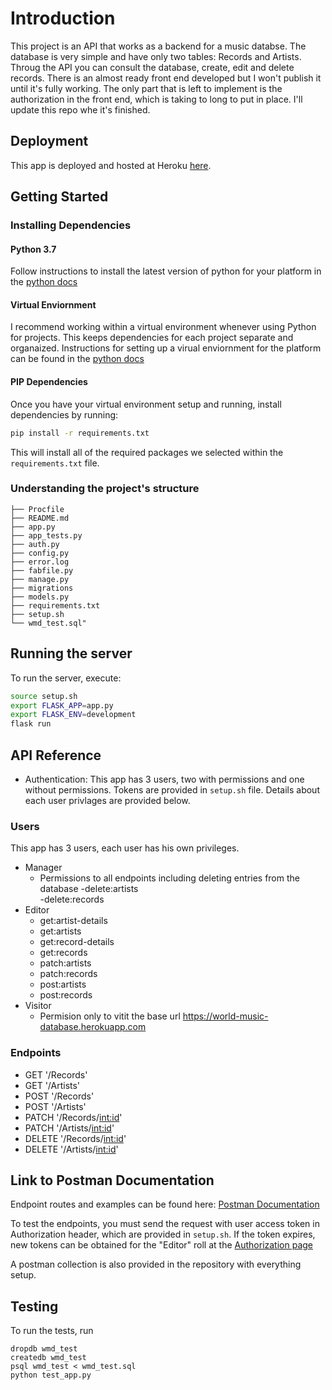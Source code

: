 
# Introduction

This project is an API that works as a backend for a music databse. The database is very simple and have only two tables: Records and Artists. Throug the API you can consult the database, create, edit and delete records. There is an almost ready front end developed but I won't publish it until it's fully working. The only part that is left to implement is the authorization in the front end, which is taking to long to put in place. I'll update this repo whe it's finished.

## Deployment
This app is deployed and hosted at Heroku [here](https://world-music-database.herokuapp.com/).
 
## Getting Started

### Installing Dependencies

#### Python 3.7
Follow instructions to install the latest version of python for your platform in the [python docs](https://docs.python.org/3/using/unix.html#getting-and-installing-the-latest-version-of-python)
#### Virtual Enviornment
I recommend working within a virtual environment whenever using Python for projects. This keeps dependencies for each project separate and organaized. Instructions for setting up a virual enviornment for the platform can be found in the [python docs](https://packaging.python.org/guides/installing-using-pip-and-virtual-environments/)
#### PIP Dependencies
Once you have your virtual environment setup and running, install dependencies by running:

```bash
pip install -r requirements.txt
```
This will install all of the required packages we selected within the `requirements.txt` file.

### Understanding the project's structure
```
├── Procfile
├── README.md
├── app.py
├── app_tests.py
├── auth.py
├── config.py
├── error.log
├── fabfile.py
├── manage.py
├── migrations
├── models.py
├── requirements.txt
├── setup.sh
└── wmd_test.sql"
```

## Running the server
To run the server, execute:
```bash
source setup.sh
export FLASK_APP=app.py
export FLASK_ENV=development
flask run 
```

## API Reference
- Authentication: This app has 3 users, two with permissions and one without permissions. Tokens are provided in `setup.sh` file. Details about each user privlages are provided below.

### Users
This app has 3 users, each user has his own privileges.
- Manager
  - Permissions to all endpoints including deleting entries from the database
  -delete:artists		
  -delete:records
- Editor
  - get:artist-details	
  - get:artists		
  - get:record-details		
  - get:records		
  - patch:artists		
  - patch:records		
  - post:artists		
  - post:records	
- Visitor
	- Permision only to vitit the base url https://world-music-database.herokuapp.com

### Endpoints

- GET '/Records'
- GET '/Artists'
- POST '/Records'
- POST '/Artists'
- PATCH '/Records/<int:id>'
- PATCH '/Artists/<int:id>'
- DELETE '/Records/<int:id>'
- DELETE '/Artists/<int:id>'

## Link to Postman Documentation
Endpoint routes and examples can be found here:
[Postman Documentation](https://documenter.getpostman.com/view/10357939/Szf9VSUr)

To test the endpoints, you must send the request with user access token in Authorization header, which are provided in `setup.sh`. If the token expires, new tokens can be obtained for the "Editor" roll at the [Authorization page](https://sanabria.eu.auth0.com/authorize?audience=wmd-api&response_type=token&client_id=gcSZ07udVbxJHpvQBvkzqOdpkI9ik6Ol&redirect_uri=https://world-music-database.herokuapp.com)

A postman collection is also provided in the repository with everything setup.

## Testing
To run the tests, run
```
dropdb wmd_test
createdb wmd_test
psql wmd_test < wmd_test.sql
python test_app.py
```

